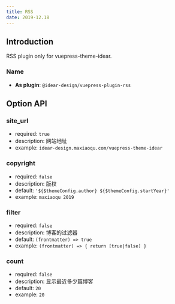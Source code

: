 ```yaml
---
title: RSS
date: 2019-12.18
---
```


## Introduction
RSS plugin only for vuepress-theme-idear.

### Name

- **As plugin**: `@idear-design/vuepress-plugin-rss`

## Option API

### site_url

- required: `true`
- description: 网站地址
- example: `idear-design.maxiaoqu.com/vuepress-theme-idear`

### copyright

- required: `false`
- description: 版权
- default: `'${$themeConfig.author} ${$themeConfig.startYear}'`
- example: `maxiaoqu 2019`

### filter

- required: `false`
- description: 博客的过滤器
- default: `(frontmatter) => true`
- example: `(frontmatter) => { return [true|false] }`

### count

- required: `false`
- description: 显示最近多少篇博客
- default: `20`
- example: `20`